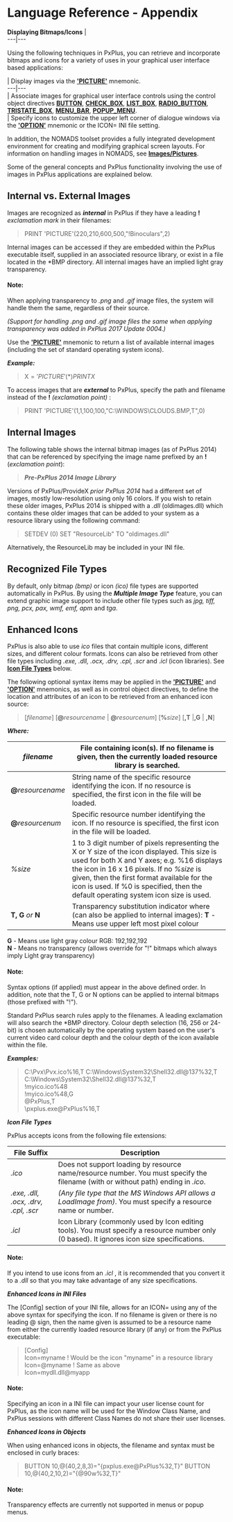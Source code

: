 # Language Reference - Appendix   
  
**Displaying Bitmaps/Icons** |   
---|---  
  
Using the following techniques in PxPlus, you can retrieve and incorporate bitmaps and icons for a variety of uses in your graphical user interface based applications:

|  Display images via the **['PICTURE'](../mnemonics/picture.md)** mnemonic.  
---|---  
|  Associate images for graphical user interface controls using the control object directives **[BUTTON](../directives/button.md)**, **[CHECK_BOX](../directives/check_box.md)**, **[LIST_BOX](../directives/list_box.md)**, **[RADIO_BUTTON](../directives/radio_button.md)**, **[TRISTATE_BOX](../directives/tristate_box.md)**, **[MENU_BAR](../directives/menu_bar.md)**, **[POPUP_MENU](../directives/popup_menu.md)**.  
|  Specify icons to customize the upper left corner of dialogue windows via the **['OPTION'](../mnemonics/option.md)** mnemonic or the ICON= INI file setting.  
  
In addition, the NOMADS toolset provides a fully integrated development environment for creating and modifying graphical screen layouts. For information on handling images in NOMADS, see **[Images/Pictures](../NOMADS%20Graphical%20Application/Creating%20Panel%20Controls/Image%20Control/Image.md)**.

Some of the general concepts and PxPlus functionality involving the use of images in PxPlus applications are explained below.

##  Internal vs. External Images

Images are recognized as **_internal_** in PxPlus if they have a leading **!**  _exclamation_ _mark_ in their filenames:

> PRINT 'PICTURE'(220,210,600,500,"!Binoculars",2)

Internal images can be accessed if they are embedded within the PxPlus executable itself, supplied in an associated resource library, or exist in a file located in the *BMP directory. All internal images have an implied light gray transparency.

#### **Note:**  
When applying transparency to _.png_ and _.gif_ image files, the system will handle them the same, regardless of their source.  
  
_(Support for handling .png and .gif image files the same when applying transparency was added in PxPlus 2017 Update 0004.)_

Use the **['PICTURE'](../mnemonics/picture.md)** mnemonic to return a list of available internal images (including the set of standard operating system icons).

**_Example:_**

> X$='PICTURE'(*)  
>  PRINT X$ 

To access images that are **_external_** to PxPlus, specify the path and filename instead of the **!**  _(exclamation point)_ :

> PRINT 'PICTURE'(1,1,100,100,"C:\WINDOWS\CLOUDS.BMP,T",0)

##  Internal Images

The following table shows the internal bitmap images (as of PxPlus 2014) that can be referenced by specifying the image name prefixed by an **!** (_exclamation_ _point_):

> **_Pre-PxPlus 2014 Image Library_**

Versions of PxPlus/ProvideX  _prior PxPlus 2014_ had a different set of images, mostly low-resolution using only 16 colors. If you wish to retain these older images, PxPlus 2014 is shipped with a _.dll_ (oldimages.dll) which contains these older images that can be added to your system as a resource library using the following command:

> SETDEV (0) SET "ResourceLib" TO "oldimages.dll"

Alternatively, the ResourceLib may be included in your INI file.

## Recognized File Types

By default, only bitmap _(bmp)_ or icon _(ico)_ file types are supported automatically in PxPlus. By using the **_Multiple Image Type_** feature, you can extend graphic image support to include other file types such as _jpg, tiff, png, pcx, pax, wmf, emf, apm_ and _tga_.

##  Enhanced Icons

PxPlus is also able to use _ico_ files that contain multiple icons, different sizes, and different colour formats. Icons can also be retrieved from other file types including _.exe, .dll, .ocx, .drv, .cpl, .scr_ and ._icl_ (icon libraries). See **[Icon File Types](displaying_bitmaps~icons.htm#Mark6)** below.

The following optional syntax items may be applied in the **['PICTURE'](../mnemonics/picture.md)** and **['OPTION'](../mnemonics/option.md)** mnemonics, as well as in control object directives, to define the location and attributes of an icon to be retrieved from an enhanced icon source: 

> [_filename_] [**@**_resourcename_ | **@**_resourcenum_] [**%**_size_] [**,T** |**,G** | **,N**] 

**_Where:_**

_filename_ |  File containing icon(s). If no filename is given, then the currently loaded resource library is searched.  
---|---  
**@**_resourcename_ |  String name of the specific resource identifying the icon. If no resource is specified, the first icon in the file will be loaded.  
**@**_resourcenum_ |  Specific resource number identifying the icon. If no resource is specified, the first icon in the file will be loaded.  
_%size_ |  1 to 3 digit number of pixels representing the X or Y size of the icon displayed. This size is used for both X and Y axes; e.g. %16 displays the icon in 16 x 16 pixels. If no _%size_ is given, then the first format available for the icon is used. If %0 is specified, then the default operating system icon size is used.  
**T, G** _or_ **N** |  Transparency substitution indicator where (can also be applied to internal images): **T** \- Means use upper left most pixel colour  
**G** \- Means use light gray colour RGB: 192,192,192  
**N** \- Means no transparency (allows override for "!" bitmaps which always imply Light gray transparency)  
  
#### **Note:**  
Syntax options (if applied) must appear in the above defined order. In addition, note that the T, G or N options can be applied to internal bitmaps (those prefixed with "!").

Standard PxPlus search rules apply to the filenames. A leading exclamation will also search the *BMP directory. Colour depth selection (16, 256 or 24-bit) is chosen automatically by the operating system based on the user's current video card colour depth and the colour depth of the icon available within the file.

**_Examples:_**

> C:\Pvx\Pvx.ico%16,T C:\Windows\System32\Shell32.dll@137%32,T C:\Windows\System32\Shell32.dll@137%32,T   
>  !myico.ico%48   
>  !myico.ico%48,G   
>  @PxPlus,T   
>  <path>\pxplus.exe@PxPlus%16,T

**_Icon File Types_**

PxPlus accepts icons from the following file extensions:

**File Suffix** |  **Description**  
---|---  
_.ico_ |  Does not support loading by resource name/resource number. You must specify the filename (with or without path) ending in _.ico_.  
_.exe, .dll, .ocx, .drv, .cpl, .scr_ |  _(Any file type that the MS Windows API allows a LoadImage from)_. You must specify a resource name or number.  
_.icl_ |  Icon Library (commonly used by Icon editing tools). You must specify a resource number only (0 based). It ignores icon size specifications.

#### **Note:**  
If you intend to use icons from an _.icl_ , it is recommended that you convert it to a _.dll_ so that you may take advantage of any size specifications.  
  
**_Enhanced Icons in INI Files_**

The [Config] section of your INI file, allows for an ICON= using any of the above syntax for specifying the icon. If no filename is given or there is no leading @ sign, then the name given is assumed to be a resource name from either the currently loaded resource library (if any) or from the PxPlus executable:

> [Config]   
>  Icon=myname ! Would be the icon "myname" in a resource library  
>  Icon=@myname ! Same as above   
>  Icon=mydll.dll@myapp

#### **Note:**  
Specifying an icon in a INI file can impact your user license count for PxPlus, as the icon name will be used for the Window Class Name, and PxPlus sessions with different Class Names do not share their user licenses.

**_Enhanced Icons in Objects_**

When using enhanced icons in objects, the filename and syntax must be enclosed in curly braces:

> BUTTON 10,@(40,2,8,3)="{pxplus.exe@PxPlus%32,T}" BUTTON 10,@(40,2,10,2)="{@90w%32,T}"

#### **Note:**  
Transparency effects are currently not supported in menus or popup menus.
